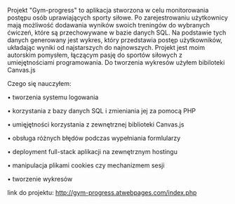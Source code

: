 Projekt "Gym-progress" to aplikacja stworzona w celu monitorowania postępu osób uprawiających sporty siłowe. Po zarejestrowaniu użytkownicy mają możliwość dodawania wyników swoich treningów do wybranych ćwiczeń, które są przechowywane w bazie danych SQL. Na podstawie tych danych generowany jest wykres, który przedstawia postęp użytkowników, układając wyniki od najstarszych do najnowszych. Projekt jest moim autorskim pomysłem, łączącym pasję do sportów siłowych z umiejętnościami programowania. Do tworzenia wykresów użyłem bibiloteki Canvas.js



Czego się nauczyłem:


•	tworzenia systemu logowania

•	korzystania z bazy danych SQL i zmieniania jej za pomocą PHP

•	umięjętności korzystania z zewnętrznej biblioteki Canvas.js

•	obsługa różnych błędów podczas wypełniania formlularzy

•	deployment full-stack aplikacji na zewnętrznym hostingu

•	manipulacja plikami cookies czy mechanizmem sesji

•	tworzenie wykresów

link do projektu: http://gym-progress.atwebpages.com/index.php
